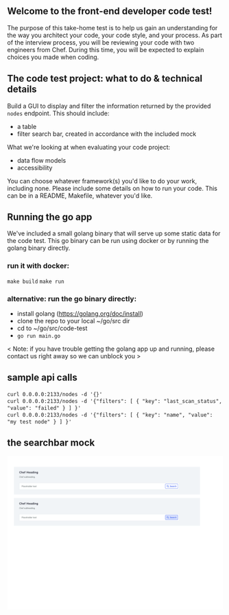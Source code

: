 ## Welcome to the front-end developer code test!
The purpose of this take-home test is to help us gain an understanding for the way you architect your code, your code style, and your process.
As part of the interview process, you will be reviewing your code with two engineers from Chef.
During this time, you will be expected to explain choices you made when coding.


## The code test project: what to do & technical details
Build a GUI to display and filter the information returned by the provided `nodes` endpoint.
This should include:
* a table
* filter search bar, created in accordance with the included mock

What we're looking at when evaluating your code project:
* data flow models
* accessibility

You can choose whatever framework(s) you'd like to do your work, including none. 
Please include some details on how to run your code. This can be in a README, Makefile, whatever you'd like.


## Running the go app
We've included a small golang binary that will serve up some static data for the code test. This go binary can be run using docker or by running the golang binary directly.


### run it with docker:
`make build`
`make run`

### alternative: run the go binary directly:
* install golang (https://golang.org/doc/install)
* clone the repo to your local ~/go/src dir
* cd to ~/go/src/code-test
* `go run main.go`

< Note: if you have trouble getting the golang app up and running, please contact us right away so we can unblock you >


## sample api calls
```
curl 0.0.0.0:2133/nodes -d '{}'
curl 0.0.0.0:2133/nodes -d '{"filters": [ { "key": "last_scan_status", "value": "failed" } ] }'
curl 0.0.0.0:2133/nodes -d '{"filters": [ { "key": "name", "value": "my test node" } ] }'
```


## the searchbar mock
![searchbar-mock](search-bar-mock.png)


